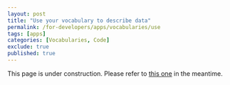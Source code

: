 ```yaml
---
layout: post
title: "Use your vocabulary to describe data"
permalink: /for-developers/apps/vocabularies/use
tags: [apps]
categories: [Vocabularies, Code]
exclude: true
published: true
---
```


This page is under construction. Please refer to [this one](/for-developers/apps/vocabularies/use/quickstart) in the meantime.